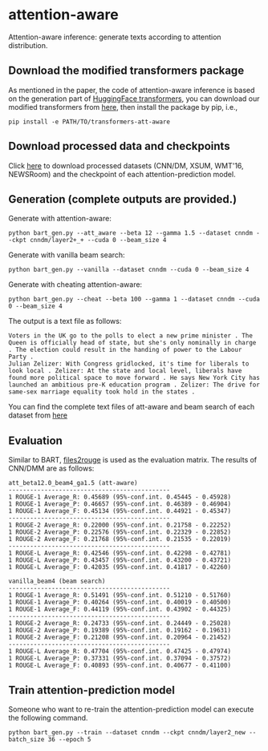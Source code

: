 # attention-aware
Attention-aware inference: generate texts according to attention distribution.

## Download the modified transformers package
As mentioned in the paper, the code of attention-aware inference is based on the generation part of [HuggingFace transformers](https://github.com/huggingface/transformers/blob/v3.3.1/src/transformers/generation_utils.py), 
you can download our modified transformers from [here](https://drive.google.com/file/d/19dYBwwcXTTRmWwBBeWbGZtcQ5jHTG_g1/view?usp=sharing), then install the package by pip, i.e.,
```
pip install -e PATH/TO/transformers-att-aware
```    
## Download processed data and checkpoints
Click [here](https://drive.google.com/file/d/1s4dMpZp3EgkinzEIuZoVwk2A7d3NP4HA/view?usp=sharing) to download processed datasets (CNN/DM, XSUM, WMT'16, NEWSRoom) and the checkpoint of each attention-prediction model.  

## Generation (complete outputs are provided.)
Generate with attention-aware: 
```
python bart_gen.py --att_aware --beta 12 --gamma 1.5 --dataset cnndm --ckpt cnndm/layer2+_+ --cuda 0 --beam_size 4
```  
Generate with vanilla beam search: 
```
python bart_gen.py --vanilla --dataset cnndm --cuda 0 --beam_size 4
``` 
Generate with cheating attention-aware:
```
python bart_gen.py --cheat --beta 100 --gamma 1 --dataset cnndm --cuda 0 --beam_size 4
```  
The output is a text file as follows:
```
Voters in the UK go to the polls to elect a new prime minister . The Queen is officially head of state, but she's only nominally in charge . The election could result in the handing of power to the Labour Party .
Julian Zelizer: With Congress gridlocked, it's time for liberals to look local . Zelizer: At the state and local level, liberals have found more political space to move forward . He says New York City has launched an ambitious pre-K education program . Zelizer: The drive for same-sex marriage equality took hold in the states .
```
You can find the complete text files of att-aware and beam search of each dataset from [here](https://drive.google.com/file/d/1GIsYYJcaUA_PVsMGL9C1ue1vqlFJwSuu/view?usp=sharing)  

## Evaluation
Similar to BART, [files2rouge](https://github.com/pltrdy/files2rouge) is used as the evaluation matrix. The results of CNN/DMM are as follows:
```
att_beta12.0_beam4_ga1.5 (att-aware)
---------------------------------------------
1 ROUGE-1 Average_R: 0.45689 (95%-conf.int. 0.45445 - 0.45928)
1 ROUGE-1 Average_P: 0.46657 (95%-conf.int. 0.46389 - 0.46904)
1 ROUGE-1 Average_F: 0.45134 (95%-conf.int. 0.44921 - 0.45347)
---------------------------------------------
1 ROUGE-2 Average_R: 0.22000 (95%-conf.int. 0.21758 - 0.22252)
1 ROUGE-2 Average_P: 0.22576 (95%-conf.int. 0.22329 - 0.22852)
1 ROUGE-2 Average_F: 0.21768 (95%-conf.int. 0.21535 - 0.22019)
---------------------------------------------
1 ROUGE-L Average_R: 0.42546 (95%-conf.int. 0.42298 - 0.42781)
1 ROUGE-L Average_P: 0.43457 (95%-conf.int. 0.43200 - 0.43721)
1 ROUGE-L Average_F: 0.42035 (95%-conf.int. 0.41817 - 0.42260)
```
```
vanilla_beam4 (beam search)
---------------------------------------------
1 ROUGE-1 Average_R: 0.51491 (95%-conf.int. 0.51210 - 0.51760)
1 ROUGE-1 Average_P: 0.40264 (95%-conf.int. 0.40019 - 0.40500)
1 ROUGE-1 Average_F: 0.44119 (95%-conf.int. 0.43902 - 0.44325)
---------------------------------------------
1 ROUGE-2 Average_R: 0.24733 (95%-conf.int. 0.24449 - 0.25028)
1 ROUGE-2 Average_P: 0.19389 (95%-conf.int. 0.19162 - 0.19631)
1 ROUGE-2 Average_F: 0.21208 (95%-conf.int. 0.20964 - 0.21452)
---------------------------------------------
1 ROUGE-L Average_R: 0.47704 (95%-conf.int. 0.47425 - 0.47974)
1 ROUGE-L Average_P: 0.37331 (95%-conf.int. 0.37094 - 0.37572)
1 ROUGE-L Average_F: 0.40893 (95%-conf.int. 0.40677 - 0.41100)
```  

## Train attention-prediction model
Someone who want to re-train the attention-prediction model can execute the following command.
```
python bart_gen.py --train --dataset cnndm --ckpt cnndm/layer2_new --batch_size 36 --epoch 5
```


